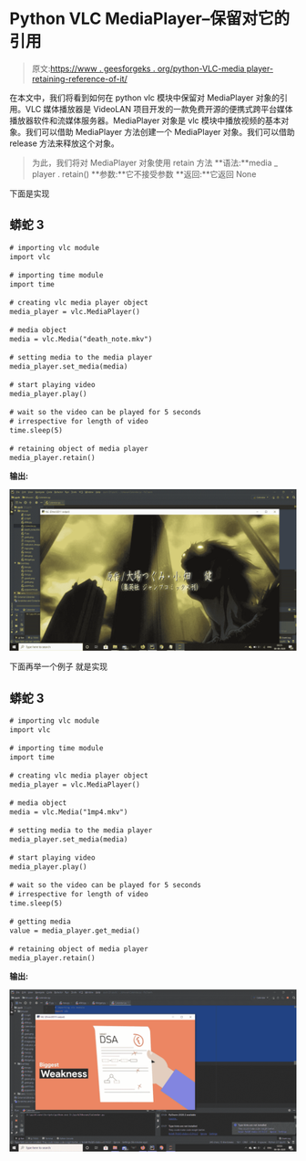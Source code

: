 # Python VLC MediaPlayer–保留对它的引用

> 原文:[https://www . geesforgeks . org/python-VLC-media player-retaining-reference-of-it/](https://www.geeksforgeeks.org/python-vlc-mediaplayer-retaing-refrence-of-it/)

在本文中，我们将看到如何在 python vlc 模块中保留对 MediaPlayer 对象的引用。VLC 媒体播放器是 VideoLAN 项目开发的一款免费开源的便携式跨平台媒体播放器软件和流媒体服务器。MediaPlayer 对象是 vlc 模块中播放视频的基本对象。我们可以借助 MediaPlayer 方法创建一个 MediaPlayer 对象。我们可以借助 release 方法来释放这个对象。

> 为此，我们将对 MediaPlayer 对象使用 retain 方法
> **语法:**media _ player . retain()
> **参数:**它不接受参数
> **返回:**它返回 None

下面是实现

## 蟒蛇 3

```
# importing vlc module
import vlc

# importing time module
import time

# creating vlc media player object
media_player = vlc.MediaPlayer()

# media object
media = vlc.Media("death_note.mkv")

# setting media to the media player
media_player.set_media(media)

# start playing video
media_player.play()

# wait so the video can be played for 5 seconds
# irrespective for length of video
time.sleep(5)

# retaining object of media player
media_player.retain()
```

**输出:**

![](img/33c5fe6e13ea1c939ea793883a04f9c7.png)

下面再举一个例子
就是实现

## 蟒蛇 3

```
# importing vlc module
import vlc

# importing time module
import time

# creating vlc media player object
media_player = vlc.MediaPlayer()

# media object
media = vlc.Media("1mp4.mkv")

# setting media to the media player
media_player.set_media(media)

# start playing video
media_player.play()

# wait so the video can be played for 5 seconds
# irrespective for length of video
time.sleep(5)

# getting media
value = media_player.get_media()

# retaining object of media player
media_player.retain()
```

**输出:**

![](img/adad80dcd4fb054e2f8093e65d2cb30f.png)
